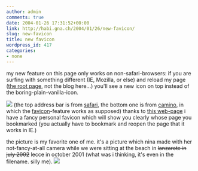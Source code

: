 ```yaml
---
author: admin
comments: true
date: 2004-01-26 17:31:52+00:00
link: http://habi.gna.ch/2004/01/26/new-favicon/
slug: new-favicon
title: new favicon
wordpress_id: 417
categories:
- none
---
```


my new feature on this page only works on non-safari-browsers:
if you are surfing with something different (IE, Mozilla, or else) and reload my page ([the root page](http://habi.gna.ch/), not the blog here...) you'll see a new icon on top instead of the boring-plain-vanilla-icon.

[![](http://habi.gna.ch/blog/images/favicon-tm.jpg)](http://habi.gna.ch/blog/images/favicon.jpg)
(the top address bar is from [safari](http://habi.gna.ch/), the bottom one is from [camino](http://www.mozilla.org/projects/camino/), in which the [favicon](http://www.google.com/search?q=favicon&ie=UTF-8&oe=UTF-8)-feature works as supposed)
thanks to [this web-page](http://www.html-kit.com/e/favicon.cgi) i have a fancy personal favicon which will show you clearly whose page you bookmarked (you actually have to bookmark and reopen the page that it works in IE.)

the picture is my favorite one of me. it's a picture which nina made with her not-fancy-at-all camera while we were sitting at the beach in <strike>lanzarote in july 2002</strike> lecce in october 2001 (what was i thinking, it's even in the filename. silly me).
[![](http://habi.gna.ch/blog/images/me_lecce-tm.jpg)](http://habi.gna.ch/blog/images/me_lecce.jpg)
